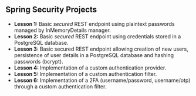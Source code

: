 <h2>Spring Security Projects</h2>

<ul>
    <li><b>Lesson 1: </b> Basic <i>secured</i> REST endpoint using plaintext passwords managed by InMemoryDetails manager.</li>
    <li><b>Lesson 2: </b> Basic <i>secured</i> REST endpoint using credentials stored in a PostgreSQL database.</li>
    <li><b>Lesson 3: </b> Basic secured REST endpoint allowing creation of new users, persistence of user details in a PostgreSQL database and hashing passwords (bcrypt).</li>
    <li><b>Lesson 4: </b> Implementation of a custom authentication provider.</li>
    <li><b>Lesson 5: </b> Implementation of a custom authentication filter.</li>
    <li><b>Lesson 6: </b> Implementation of a 2FA (username/password, username/otp) through a custom authentication filter.</li>
</ul>